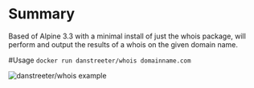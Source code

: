 # Summary
Based of Alpine 3.3 with a minimal install of just the whois package, will perform and output the results of a whois on the given domain name.

#Usage
```docker run danstreeter/whois domainname.com```

![danstreeter/whois example](http://www.danstreeter.co.uk/g/docker-whois-example.gif)
